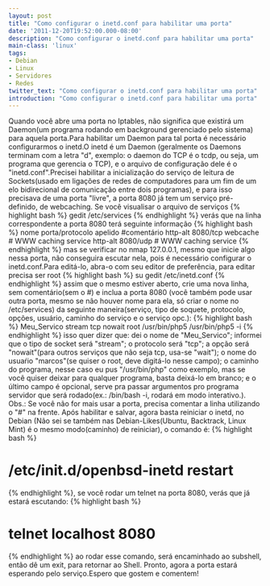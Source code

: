 ```yaml
---
layout: post
title: "Como configurar o inetd.conf para habilitar uma porta"
date: '2011-12-20T19:52:00.000-08:00'
description: "Como configurar o inetd.conf para habilitar uma porta"
main-class: 'linux'
tags:
- Debian
- Linux
- Servidores
- Redes
twitter_text: "Como configurar o inetd.conf para habilitar uma porta"
introduction: "Como configurar o inetd.conf para habilitar uma porta"
---
```

Quando você abre uma porta no Iptables, não significa que existirá um Daemon(um programa rodando em background gerenciado pelo sistema) para aquela porta.Para habilitar um Daemon para tal porta é necessário configurarmos o inetd.O inetd é um Daemon (geralmente os Daemons terminam com a letra "d", exemplo: o daemon do TCP é o tcdp, ou seja, um programa que gerencia o TCP), e o arquivo de configuração dele é o "inetd.conf".Precisei habilitar a inicialização do serviço de leitura de Sockets(usado em ligações de redes de computadores para um fim de um elo bidirecional de comunicação entre dois programas), e para isso precisava de uma porta "livre", a porta 8080 já tem um serviço pré-definido, de webcaching.
Se você visualisar o arquivo de serviços
{% highlight bash %}
gedit /etc/services
{% endhighlight %}
verás que na linha correspondente a porta 8080 terá seguinte informação
{% highlight bash %}
nome      porta/protocolo        apelido     #comentário 
http-alt 8080/tcp webcache # WWW caching service
http-alt 8080/udp   # WWW caching service
{% endhighlight %}
mas se verificar no nmap 127.0.0.1, mesmo que inicie algo nessa porta, não conseguira escutar nela, pois é necessário configurar o inetd.conf.Para editá-lo, abra-o com seu editor de preferência, para editar precisa ser root
{% highlight bash %}
su
gedit /etc/inetd.conf
{% endhighlight %}
assim que o mesmo estiver aberto, crie uma nova linha, sem comentário(sem o #) e inclua a porta 8080 (você também pode usar outra porta, mesmo se não houver nome para ela, só criar o nome no /etc/services) da seguinte maneira(serviço, tipo de soquete, protocolo, opções, usuário, caminho do serviço e o serviço opc.):
{% highlight bash %}
Meu_Servico    stream    tcp    nowait      root   /usr/bin/php5   /usr/bin/php5 -i
{% endhighlight %}
isso quer dizer que: dei o nome de "Meu_Servico"; informei que o tipo de socket será "stream"; o protocolo será "tcp"; a opção será "nowait"(para outros serviços que não seja tcp, usa-se "wait"); o nome do usuaŕio "marcos"(se quiser o root, deve digitá-lo nesse campo); o caminho do programa, nesse caso eu pus "/usr/bin/php" como exemplo, mas se você quiser deixar para qualquer programa, basta deixá-lo em branco; e o último campo é opcional, serve pra passar argumentos pro programa servidor que será rodado(ex.: /bin/bash -i, rodará em modo interativo.).
Obs.: Se você não for mais usar a porta, precisa comentar a linha utilizando o "#" na frente.
Após habilitar e salvar, agora basta reiniciar o inetd, no Debian (Não sei se também nas Debian-Likes(Ubuntu, Backtrack, Linux Mint) é o mesmo modo(caminho) de reiniciar), o comando é:
{% highlight bash %}
# /etc/init.d/openbsd-inetd restart
{% endhighlight %}, se você rodar um telnet na porta 8080, verás que já estará escutando:
{% highlight bash %}
# telnet localhost 8080
{% endhighlight %}
ao rodar esse comando, será encaminhado ao subshell, então dê um exit, para retornar ao Shell.
Pronto, agora a porta estará esperando pelo serviço.Espero que gostem e comentem!
